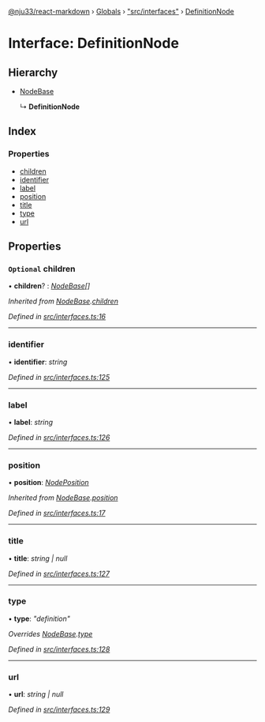 [@nju33/react-markdown](../README.md) › [Globals](../globals.md) › ["src/interfaces"](../modules/_src_interfaces_.md) › [DefinitionNode](_src_interfaces_.definitionnode.md)

# Interface: DefinitionNode

## Hierarchy

* [NodeBase](_src_interfaces_.nodebase.md)

  ↳ **DefinitionNode**

## Index

### Properties

* [children](_src_interfaces_.definitionnode.md#optional-children)
* [identifier](_src_interfaces_.definitionnode.md#identifier)
* [label](_src_interfaces_.definitionnode.md#label)
* [position](_src_interfaces_.definitionnode.md#position)
* [title](_src_interfaces_.definitionnode.md#title)
* [type](_src_interfaces_.definitionnode.md#type)
* [url](_src_interfaces_.definitionnode.md#url)

## Properties

### `Optional` children

• **children**? : *[NodeBase](_src_interfaces_.nodebase.md)[]*

*Inherited from [NodeBase](_src_interfaces_.nodebase.md).[children](_src_interfaces_.nodebase.md#optional-children)*

*Defined in [src/interfaces.ts:16](https://github.com/nju33/react-markdown/blob/52ced5e/src/interfaces.ts#L16)*

___

###  identifier

• **identifier**: *string*

*Defined in [src/interfaces.ts:125](https://github.com/nju33/react-markdown/blob/52ced5e/src/interfaces.ts#L125)*

___

###  label

• **label**: *string*

*Defined in [src/interfaces.ts:126](https://github.com/nju33/react-markdown/blob/52ced5e/src/interfaces.ts#L126)*

___

###  position

• **position**: *[NodePosition](_src_interfaces_.nodeposition.md)*

*Inherited from [NodeBase](_src_interfaces_.nodebase.md).[position](_src_interfaces_.nodebase.md#position)*

*Defined in [src/interfaces.ts:17](https://github.com/nju33/react-markdown/blob/52ced5e/src/interfaces.ts#L17)*

___

###  title

• **title**: *string | null*

*Defined in [src/interfaces.ts:127](https://github.com/nju33/react-markdown/blob/52ced5e/src/interfaces.ts#L127)*

___

###  type

• **type**: *"definition"*

*Overrides [NodeBase](_src_interfaces_.nodebase.md).[type](_src_interfaces_.nodebase.md#type)*

*Defined in [src/interfaces.ts:128](https://github.com/nju33/react-markdown/blob/52ced5e/src/interfaces.ts#L128)*

___

###  url

• **url**: *string | null*

*Defined in [src/interfaces.ts:129](https://github.com/nju33/react-markdown/blob/52ced5e/src/interfaces.ts#L129)*
